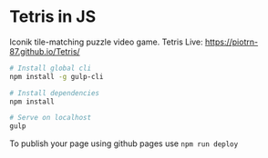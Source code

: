# Tetris in JS
Iconik tile-matching puzzle video game. Tetris Live: https://piotrn-87.github.io/Tetris/

```bash
# Install global cli
npm install -g gulp-cli

# Install dependencies
npm install

# Serve on localhost
gulp
```

To publish your page using github pages use `npm run deploy`
